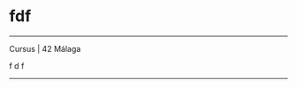 # fdf

_____________________________________
 Cursus | 42 Málaga
 
   f   d   f
_____________________________________
